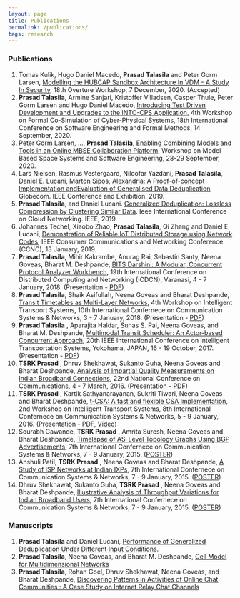 ```yaml
---
layout: page
title: Publications
permalink: /publications/
tags: research
---
```


### Publications ###
1. Tomas Kulik, Hugo Daniel Macedo, **Prasad Talasila** and Peter Gorm Larsen, [Modelling the HUBCAP Sandbox Architecture In VDM - A Study In Security](https://www.dropbox.com/s/4a74rrqiqw3q9pk/sandbox_vdm.pdf?dl=1), 18th Overture Workshop, 7 December, 2020. (Accepted)
1. **Prasad Talasila**, Armine Sanjari, Kristoffer Villadsen, Casper Thule, Peter Gorm Larsen and Hugo Daniel Macedo, [Introducing Test Driven Development and Upgrades to the INTO-CPS Application](https://www.dropbox.com/s/mshocrq27eywkys/testing_intocps.pdf?dl=1), 4th Workshop on Formal Co-Simulation of Cyber-Physical Systems, 18th International Conference on Software Engineering and Formal Methods, 14 September, 2020.
1. Peter Gorm Larsen, ..., **Prasad Talasila**, [Enabling Combining Models and Tools in an Online MBSE Collaboration Platform](https://www.dropbox.com/s/fqlws4bakpzm9qt/MBSE_workshop.pdf?dl=1), Workshop on Model Based Space Systems and Software Engineering, 28-29 September, 2020.
1. Lars Nielsen, Rasmus Vestergaard, Niloofar Yazdani, **Prasad Talasila**, Daniel E. Lucani, Marton Sipos, [Alexandria: A Proof-of-concept Implementation andEvaluation of Generalised Data Deduplication](https://www.dropbox.com/s/j7dbckwxgwwdxax/alexandria2019.pdf?dl=1), Globecom. IEEE Conference and Exhibition. 2019.
1. **Prasad Talasila**, and Daniel Lucani. [Generalized Deduplication: Lossless Compression by Clustering Similar Data](https://www.dropbox.com/s/g3niy25gx3lupsk/gd2019.pdf?dl=1). Ieee International Conference on Cloud Networking. IEEE, 2019.
1. Johannes Techel, Xiaobo Zhao, **Prasad Talasila**, Qi Zhang and Daniel E. Lucani, [Demonstration of Reliable IoT Distributed Storage using Network Codes](https://www.dropbox.com/s/uehbc9dkl4zan3r/techel2019.pdf?dl=1), IEEE Consumer Communications and Networking Conference (CCNC), 13 January, 2019.
1. **Prasad Talasila**, Mihir Kakrambe, Anurag Rai, Sebastin Santy, Neena Goveas, Bharat M. Deshpande, [BITS Darshini: A Modular, Concurrent Protocol Analyzer Workbench](https://www.dropbox.com/s/2h28g560wd2uqfh/packet_analyzer.pdf?dl=1), 19th International Conference on Distributed Computing and Networking (ICDCN), Varanasi, 4 - 7 January, 2018. (Presentation - [PDF](https://www.dropbox.com/s/cj0vgnyvcrqabzw/Darshini_Presentation.pdf?dl=1))
1. **Prasad Talasila**, Shaik Asifullah, Neena Goveas and Bharat Deshpande, [Transit Timetables as Multi-Layer Networks](https://www.dropbox.com/s/99w39aigkugaofv/IndianRail.pdf?dl=1), 4th Workshop on Intelligent Transport Systems, 10th International Confernece on Communication Systems & Networks, 3 - 7 January, 2018. (Presentation - [PDF](https://www.dropbox.com/s/kj2cixkj5xkr4xq/IndianRail_Presentation.pdf?dl=1))
1. **Prasad Talasila** , Aparajita Haldar, Suhas S. Pai, Neena Goveas, and Bharat M. Deshpande, [Multimodal Transit Scheduler: An Actor-based Concurrent Approach](https://www.dropbox.com/s/l6rz6ak328iehz7/ts.pdf?dl=1), 20th IEEE International Conference on Intelligent Transportation Systems, Yokohama, JAPAN, 16 - 19 October, 2017.(Presentation - [PDF](https://www.dropbox.com/s/ipjkr27dkm1pvhe/TS_Presentation.pdf?dl=1))
1. **TSRK Prasad** , Dhruv Shekhawat, Sukanto Guha, Neena Goveas and Bharat Deshpande, [Analysis of Impartial Quality Measurements on Indian Broadband Connections](https://www.dropbox.com/s/zxqpqgxpj4db76f/ndt.pdf?dl=1), 22nd National Conference on Communications, 4 - 7 March, 2016. (Presentation - [PDF](https://www.dropbox.com/s/w0gcrnhourzxi9a/NDT_Presentation.pdf?dl=1))
1. **TSRK Prasad** , Kartik Sathyanarayanan, Sukriti Tiwari, Neena Goveas and Bharat Deshpande, [t-CSA: A fast and flexible CSA Implementation](https://www.dropbox.com/s/n8yn8vtv838ofqh/t-csa.pdf?dl=1), 2nd Workshop on Intelligent Transport Systems, 8th International Confernece on Communication Systems & Networks, 5 - 9 January, 2016. (Presentation - [PDF](https://www.dropbox.com/s/hy6o152us6o5lbk/tCSA_Presentation.pdf?dl=1), [Video](https://www.youtube.com/watch?v=yG9pQchXbiY))
1. Sourabh Gawande, **TSRK Prasad** , Amrita Suresh, Neena Goveas and Bharat Deshpande, [Timelapse of AS-Level Topology Graphs Using BGP Advertisements](https://www.dropbox.com/s/mli08azhcmfj110/as_topology.pdf?dl=1), 7th International Confernece on Communication Systems & Networks, 7 - 9 January, 2015. ([POSTER](https://www.dropbox.com/s/3tnje02w81435qb/AS_topology_poster.pdf?dl=1))
1. Anshuli Patil, **TSRK Prasad** , Neena Goveas and Bharat Deshpande, [A Study of ISP Networks at Indian IXPs](https://www.dropbox.com/s/u96pplvozhlmgfg/ispview.pdf?dl=1), 7th International Confernece on Communication Systems & Networks, 7 - 9 January, 2015. ([POSTER](https://www.dropbox.com/s/xnn2nsemliijrrx/ISPView_poster.pdf?dl=1))
1. Dhruv Shekhawat, Sukanto Guha, **TSRK Prasad** , Neena Goveas and Bharat Deshpande, [Illustrative Analysis of Throughput Variations for](https://www.dropbox.com/s/spgcuk182ilm3d0/ndt.pdf?dl=1) [Indian Broadband Users](https://www.dropbox.com/s/spgcuk182ilm3d0/ndt.pdf?dl=1), 7th International Confernece on Communication Systems & Networks, 7 - 9 January, 2015. ([POSTER](https://www.dropbox.com/s/thmixmtq602rkg8/ndt_poster.pdf?dl=1))

### Manuscripts ###
1. **Prasad Talasila** and Daniel Lucani, [Performance of Generalized Deduplication Under Different Input Conditions](https://www.dropbox.com/s/rugv5fzy64tfbwk/dedup2020.pdf?dl=1).
1. **Prasad Talasila**, Neena Goveas, and Bharat M. Deshpande, [Cell Model for Multidimensional Networks](https://www.dropbox.com/s/09161wst1mgcoek/cell_model.pdf?dl=1)
1. **Prasad Talasila**, Rohan Goel, Dhruv Shekhawat, Neena Goveas, and Bharat Deshpande, [Discovering Patterns in Activities of Online Chat Communities : A Case Study on Internet Relay Chat Channels](https://www.dropbox.com/s/1jjr7lg58n7jpxe/IRCLogParser.pdf?dl=1)
